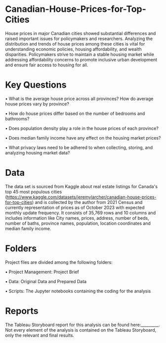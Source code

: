 # Canadian-House-Prices-for-Top-Cities
House prices in major Canadian cities showed substantial differences and raised important issues for policymakers and researchers. Analyzing the distribution and trends of house prices among these cities is vital for understanding economic policies, housing affordability, and wealth disparities. Policymakers strive to maintain a stable housing market while addressing affordability concerns to promote inclusive urban development and ensure fair access to housing for all.
# Key Questions
•	What is the average house price across all provinces? How do average house prices vary by province?

•	How do house prices differ based on the number of bedrooms and bathrooms?

•	Does population density play a role in the house prices of each province?

•	Does median family income have any effect on the housing market prices?

•	What privacy laws need to be adhered to when collecting, storing, and analyzing housing market data?

# Data
The data set is sourced from Kaggle about real estate listings for Canada's top 45 most populous cities (https://www.kaggle.com/datasets/jeremylarcher/canadian-house-prices-for-top-cities) and is collected by the author from 2021 Census and currently representation of prices as of October 2023 with expected monthly update frequency.
It consists of 35,769 rows and 10 columns and includes information like City names, prices, address, number of beds, number of baths, province names, population, location coordinates and median family income.
# Folders
Project files are divided among the following folders:

•	Project Management: Project Brief

•	Data: Original Data and Prepared Data

•	Scripts: The Jupyter notebooks containing the coding for the analysis

# Reports
The Tableau Storyboard report for this analysis can be found here:_________. Not every element of the analysis is contained on the Tableau Storyboard, only the relevant and final results.
